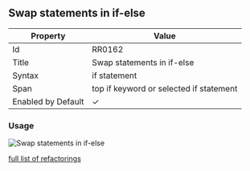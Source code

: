 ## Swap statements in if\-else

| Property           | Value                                   |
| ------------------ | --------------------------------------- |
| Id                 | RR0162                                  |
| Title              | Swap statements in if\-else             |
| Syntax             | if statement                            |
| Span               | top if keyword or selected if statement |
| Enabled by Default | &#x2713;                                |

### Usage

![Swap statements in if\-else](../../images/refactorings/SwapStatementsInIfElse.png)

[full list of refactorings](Refactorings.md)